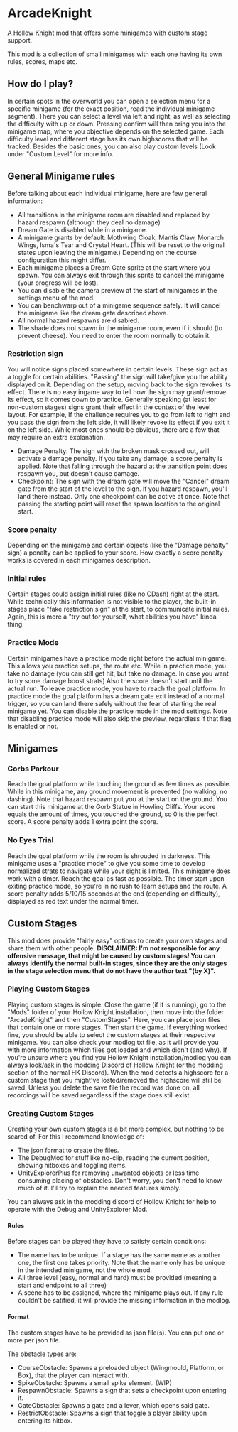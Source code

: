 # ArcadeKnight
A Hollow Knight mod that offers some minigames with custom stage support.

This mod is a collection of small minigames with each one having its own rules, scores, maps etc.

## How do I play?
In certain spots in the overworld you can open a selection menu for a specific minigame (for the exact position, read the individual minigame segment). There you can select a level via left and right, as well as selecting the difficulty with up or down.
Pressing confirm will then bring you into the minigame map, where you objective depends on the selected game. Each difficulty level and different stage has its own highscores that will be tracked. Besides the basic ones, you can also play custom levels (Look under "Custom Level" for more info.

## General Minigame rules
Before talking about each individual minigame, here are few general information:
- All transitions in the minigame room are disabled and replaced by hazard respawn (although they deal no damage)
- Dream Gate is disabled while in a minigame.
- A minigame grants by default: Mothwing Cloak, Mantis Claw, Monarch Wings, Isma's Tear and Crystal Heart. (This will be reset to the original states upon leaving the minigame.) Depending on the course configuration this might differ.
- Each minigame places a Dream Gate sprite at the start where you spawn. You can always exit through this sprite to cancel the minigame (your progress will be lost).
- You can disable the camera preview at the start of minigames in the settings menu of the mod.
- You can benchwarp out of a minigame sequence safely. It will cancel the minigame like the dream gate described above.
- All normal hazard respawns are disabled.
- The shade does not spawn in the minigame room, even if it should (to prevent cheese). You need to enter the room normally to obtain it.

### Restriction sign
You will notice signs placed somewhere in certain levels. These sign act as a toggle for certain abilities. 
"Passing" the sign will take/give you the ability displayed on it. Depending on the setup, moving back to the sign revokes its effect.
There is no easy ingame way to tell how the sign may grant/remove its effect, so it comes down to practice. 
Generally speaking (at least for non-custom stages) signs grant their effect in the context of the level layout. 
For example, If the challenge requires you to go from left to right and you pass the sign from the left side, it will likely revoke its effect if you exit it on the left side.
While most ones should be obvious, there are a few that may require an extra explanation.
- Damage Penalty: The sign with the broken mask crossed out, will activate a damage penalty. If you take any damage, a score penalty is applied. Note that falling through the hazard at the transition point does respawn you, but doesn't cause damage.
- Checkpoint: The sign with the dream gate will move the "Cancel" dream gate from the start of the level to the sign. If you hazard respawn, you'll land there instead. Only one checkpoint can be active at once. Note that passing the starting point will reset the spawn location to the original start.

### Score penalty
Depending on the minigame and certain objects (like the "Damage penalty" sign) a penalty can be applied to your score. How exactly a score penalty works is covered in each minigames description.

### Initial rules
Certain stages could assign initial rules (like no CDash) right at the start. While technically this information is not visible to the player, the built-in stages place "fake restriction sign" at the start, to communicate initial rules.
Again, this is more a "try out for yourself, what abilities you have" kinda thing.

### Practice Mode
Certain minigames have a practice mode right before the actual minigame. This allows you practice setups, the route etc. While in practice mode, you take no damage (you can still get hit, but take no damage. In case you want to try some damage boost strats)
Also the score doesn't start until the actual run. To leave practice mode, you have to reach the goal platform. In practice mode the goal platform has a dream gate exit instead of a normal trigger, so you can land there safely without the fear of starting the real minigame yet. You can disable the practice mode in the mod settings. Note that disabling practice mode will also skip the preview, regardless if that flag is enabled or not.

## Minigames

### Gorbs Parkour
Reach the goal platform while touching the ground as few times as possible. While in this minigame, any ground movement is prevented (no walking, no dashing). Note that hazard respawn put you at the start on the ground.
You can start this minigame at the Gorb Statue in Howling Cliffs. Your score equals the amount of times, you touched the ground, so 0 is the perfect score.
A score penalty adds 1 extra point the score.

### No Eyes Trial
Reach the goal platform while the room is shrouded in darkness. This minigame uses a "practice mode" to give you some time to develop normalized strats to navigate while your sight is limited.
This minigame does work with a timer. Reach the goal as fast as possible. The timer start upon exiting practice mode, so you're in no rush to learn setups and the route.
A score penalty adds 5/10/15 seconds at the end (depending on difficulty), displayed as red text under the normal timer.

## Custom Stages
This mod does provide "fairly easy" options to create your own stages and share them with other people. **DISCLAIMER: I'm not responsible for any offensive message, that might be caused by custom stages! You can always identify the normal built-in stages, since they are the only stages in the stage selection menu that do not have the author text "(by X)".**

### Playing Custom Stages
Playing custom stages is simple. Close the game (if it is running), go to the "Mods" folder of your Hollow Knight installation, then move into the folder "ArcadeKnight" and then "CustomStages". Here, you can place json files that contain one or more stages. Then start the game. If everything worked fine, you should be able to select the custom stages at their respective minigame. You can also check your modlog.txt file, as it will provide you with more information which files got loaded and which didn't (and why). If you're unsure where you find you Hollow Knight installation/modlog you can always look/ask in the modding Discord of Hollow Knight (or the modding section of the normal HK Discord). When the mod detects a highscore for a custom stage that you might've losted/removed the highscore will still be saved. Unless you delete the save file the record was done on, all recordings will be saved regardless if the stage does still exist.

### Creating Custom Stages
Creating your own custom stages is a bit more complex, but nothing to be scared of. For this I recommend knowledge of: 
- The json format to create the files.
- The DebugMod for stuff like no-clip, reading the current position, showing hitboxes and toggling items.
- UnityExplorerPlus for removing unwanted objects or less time consuming placing of obstacles. Don't worry, you don't need to know much of it. I'll try to explain the needed features simply.

You can always ask in the modding discord of Hollow Knight for help to operate with the Debug and UnityExplorer Mod.

#### Rules
Before stages can be played they have to satisfy certain conditions:
- The name has to be unique. If a stage has the same name as another one, the first one takes priority. Note that the name only has be unique in the intended minigame, not the whole mod.
- All three level (easy, normal and hard) must be provided (meaning a start and endpoint to all three)
- A scene has to be assigned, where the minigame plays out.
If any rule couldn't be satified, it will provide the missing information in the modlog.

#### Format
The custom stages have to be provided as json file(s). You can put one or more per json file.

The obstacle types are:
- CourseObstacle: Spawns a preloaded object (Wingmould, Platform, or Box), that the player can interact with.
- SpikeObstacle: Spawns a small spike element. (WIP)
- RespawnObstacle: Spawns a sign that sets a checkpoint upon entering it.
- GateObstacle: Spawns a gate and a lever, which opens said gate.
- RestrictObstacle: Spawns a sign that toggle a player ability upon entering its hitbox.
